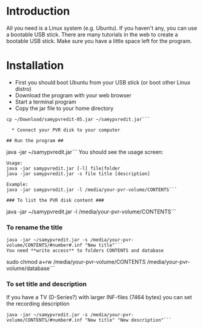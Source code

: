 # Introduction #

All you need is a Linux system (e.g. Ubuntu). If you haven't any, you can use a bootable USB stick. There are many tutorials in the web to create a bootable USB stick. Make sure you have a little space left for the program.

# Installation #

  * First you should boot Ubuntu from your USB stick (or boot other Linux distro)
  * Download the program with your web browser
  * Start a terminal program
  * Copy the jar file to your home directory
```
cp ~/Download/samypvredit-05.jar ~/samypvredit.jar```

  * Connect your PVR disk to your computer

## Run the program ##
```
java -jar ~/samypvredit.jar```
You should see the usage screen:
```
Usage:
java -jar samypvredit.jar [-l] file|folder
java -jar samypvredit.jar -s file title [description]

Example:
java -jar samypvredit.jar -l /media/your-pvr-volume/CONTENTS```

### To list the PVR disk content ###
```
java -jar ~/samypvredit.jar -l /media/your-pvr-volume/CONTENTS```

### To rename the title ###
```
java -jar ~/samypvredit.jar -s /media/your-pvr-volume/CONTENTS/#number#.inf "New title"```
You need **write access** to folders CONTENTS and database
```
sudo chmod a+rw /media/your-pvr-volume/CONTENTS /media/your-pvr-volume/database```

### To set title and description ###
If you have a TV (D-Series?) with larger INF-files (7464 bytes) you can set the recording description
```
java -jar ~/samypvredit.jar -s /media/your-pvr-volume/CONTENTS/#number#.inf "New title" "New description"```